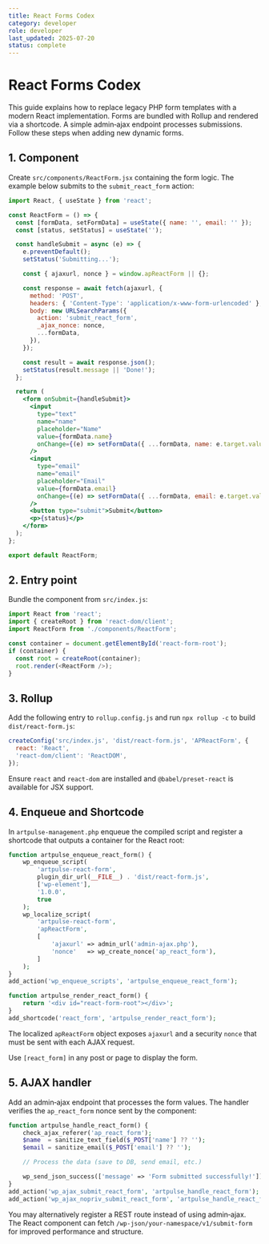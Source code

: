 ```yaml
---
title: React Forms Codex
category: developer
role: developer
last_updated: 2025-07-20
status: complete
---
```


# React Forms Codex

This guide explains how to replace legacy PHP form templates with a modern React
implementation. Forms are bundled with Rollup and rendered via a shortcode. A
simple admin‑ajax endpoint processes submissions. Follow these steps when
adding new dynamic forms.

## 1. Component
Create `src/components/ReactForm.jsx` containing the form logic. The example
below submits to the `submit_react_form` action:

```jsx
import React, { useState } from 'react';

const ReactForm = () => {
  const [formData, setFormData] = useState({ name: '', email: '' });
  const [status, setStatus] = useState('');

  const handleSubmit = async (e) => {
    e.preventDefault();
    setStatus('Submitting...');

    const { ajaxurl, nonce } = window.apReactForm || {};

    const response = await fetch(ajaxurl, {
      method: 'POST',
      headers: { 'Content-Type': 'application/x-www-form-urlencoded' },
      body: new URLSearchParams({
        action: 'submit_react_form',
        _ajax_nonce: nonce,
        ...formData,
      }),
    });

    const result = await response.json();
    setStatus(result.message || 'Done!');
  };

  return (
    <form onSubmit={handleSubmit}>
      <input
        type="text"
        name="name"
        placeholder="Name"
        value={formData.name}
        onChange={(e) => setFormData({ ...formData, name: e.target.value })}
      />
      <input
        type="email"
        name="email"
        placeholder="Email"
        value={formData.email}
        onChange={(e) => setFormData({ ...formData, email: e.target.value })}
      />
      <button type="submit">Submit</button>
      <p>{status}</p>
    </form>
  );
};

export default ReactForm;
```

## 2. Entry point
Bundle the component from `src/index.js`:

```js
import React from 'react';
import { createRoot } from 'react-dom/client';
import ReactForm from './components/ReactForm';

const container = document.getElementById('react-form-root');
if (container) {
  const root = createRoot(container);
  root.render(<ReactForm />);
}
```

## 3. Rollup
Add the following entry to `rollup.config.js` and run `npx rollup -c` to build
`dist/react-form.js`:

```js
createConfig('src/index.js', 'dist/react-form.js', 'APReactForm', {
  react: 'React',
  'react-dom/client': 'ReactDOM',
});
```

Ensure `react` and `react-dom` are installed and `@babel/preset-react` is
available for JSX support.

## 4. Enqueue and Shortcode
In `artpulse-management.php` enqueue the compiled script and register a shortcode
that outputs a container for the React root:

```php
function artpulse_enqueue_react_form() {
    wp_enqueue_script(
        'artpulse-react-form',
        plugin_dir_url(__FILE__) . 'dist/react-form.js',
        ['wp-element'],
        '1.0.0',
        true
    );
    wp_localize_script(
        'artpulse-react-form',
        'apReactForm',
        [
            'ajaxurl' => admin_url('admin-ajax.php'),
            'nonce'   => wp_create_nonce('ap_react_form'),
        ]
    );
}
add_action('wp_enqueue_scripts', 'artpulse_enqueue_react_form');

function artpulse_render_react_form() {
    return '<div id="react-form-root"></div>';
}
add_shortcode('react_form', 'artpulse_render_react_form');
```

The localized `apReactForm` object exposes `ajaxurl` and a security
`nonce` that must be sent with each AJAX request.

Use `[react_form]` in any post or page to display the form.

## 5. AJAX handler
Add an admin‑ajax endpoint that processes the form values. The handler
verifies the `ap_react_form` nonce sent by the component:

```php
function artpulse_handle_react_form() {
    check_ajax_referer('ap_react_form');
    $name  = sanitize_text_field($_POST['name'] ?? '');
    $email = sanitize_email($_POST['email'] ?? '');

    // Process the data (save to DB, send email, etc.)

    wp_send_json_success(['message' => 'Form submitted successfully!']);
}
add_action('wp_ajax_submit_react_form', 'artpulse_handle_react_form');
add_action('wp_ajax_nopriv_submit_react_form', 'artpulse_handle_react_form');
```

You may alternatively register a REST route instead of using admin‑ajax. The
React component can fetch `/wp-json/your-namespace/v1/submit-form` for improved
performance and structure.